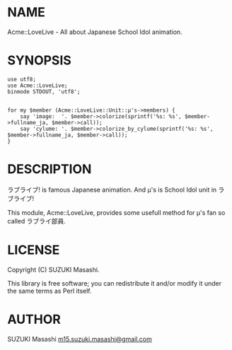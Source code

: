 # NAME

Acme::LoveLive - All about Japanese School Idol animation.

# SYNOPSIS

    use utf8;
    use Acme::LoveLive;
    binmode STDOUT, 'utf8';


    for my $member (Acme::LoveLive::Unit::μ's->members) {
        say 'image:  '. $member->colorize(sprintf('%s: %s', $member->fullname_ja, $member->call));
        say 'cylume: '. $member->colorize_by_cylume(sprintf('%s: %s', $member->fullname_ja, $member->call));
    }

# DESCRIPTION

ラブライブ! is famous Japanese animation.
And μ's is School Idol unit in ラブライブ!

This module, Acme::LoveLive, provides some usefull method  for μ's fan so called ラブライ部員.

# LICENSE

Copyright (C) SUZUKI Masashi.

This library is free software; you can redistribute it and/or modify
it under the same terms as Perl itself.

# AUTHOR

SUZUKI Masashi <m15.suzuki.masashi@gmail.com>

